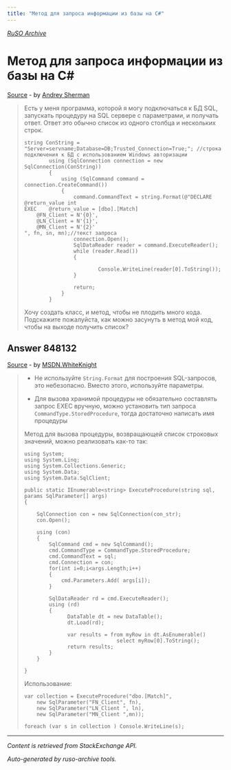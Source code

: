 ```yaml
---
title: "Метод для запроса информации из базы на C#"
---
```

<p><i><a href="https://github.com/MSDN-WhiteKnight/ruso-archive/">RuSO Archive</a></i></p>
<h1>Метод для запроса информации из базы на C#</h1>
<p><a href="https://ru.stackoverflow.com/questions/847284/%d0%9c%d0%b5%d1%82%d0%be%d0%b4-%d0%b4%d0%bb%d1%8f-%d0%b7%d0%b0%d0%bf%d1%80%d0%be%d1%81%d0%b0-%d0%b8%d0%bd%d1%84%d0%be%d1%80%d0%bc%d0%b0%d1%86%d0%b8%d0%b8-%d0%b8%d0%b7-%d0%b1%d0%b0%d0%b7%d1%8b-%d0%bd%d0%b0-c">Source</a> - by <a href="https://ru.stackoverflow.com/users/245329/andrey-sherman">Andrey Sherman</a></p>
<blockquote>
<p>Есть у меня программа, которой я могу подключаться к БД SQL, запускать процедуру на SQL сервере с параметрами, и получать ответ. Ответ это обычно список из одного столбца и нескольких строк.</p>

<pre><code>string ConString = "Server=servname;Database=DB;Trusted_Connection=True;"; //строка подключения к БД с использованием Windows авторизации
        using (SqlConnection connection = new SqlConnection(ConString))
        {
            using (SqlCommand command = connection.CreateCommand())
            {
                command.CommandText = string.Format(@"DECLARE   @return_value int
EXEC    @return_value = [dbo].[Match] 
    @FN_Client = N'{0}',
    @LN_Client = N'{1}',
    @MN_Сlient = N'{2}' 
", fn, sn, mn);//текст запроса
                connection.Open();
                SqlDataReader reader = command.ExecuteReader();
                while (reader.Read())
                {

                        Console.WriteLine(reader[0].ToString());
                }

                return;
            }
        }
</code></pre>

<p>Хочу создать класс, и метод, чтобы не плодить много кода. Подскажите пожалуйста, как можно засунуть в метод мой код, чтобы на выходе получить список?</p>

</blockquote>
<h2>Answer 848132</h2>
<p><a href="https://ru.stackoverflow.com/a/848132/">Source</a> - by <a href="https://ru.stackoverflow.com/users/240512/msdn-whiteknight">MSDN.WhiteKnight</a></p>
<blockquote>
<ul>
<li><p>Не используйте <code>String.Format</code> для построения SQL-запросов, это небезопасно. Вместо этого, используйте параметры.</p></li>
<li><p>Для вызова хранимой процедуры не обязательно составлять запрос EXEC вручную, можно установить тип запроса <code>CommandType.StoredProcedure</code>, тогда достаточно написать имя процедуры</p></li>
</ul>

<p>Метод для вызова процедуры, возвращающей список строковых значений, можно реализовать как-то так:</p>

<pre><code>using System;
using System.Linq;
using System.Collections.Generic;
using System.Data;
using System.Data.SqlClient;

public static IEnumerable&lt;string&gt; ExecuteProcedure(string sql, params SqlParameter[] args)
{

    SqlConnection con = new SqlConnection(con_str);
    con.Open();

    using (con)
    {
        SqlCommand cmd = new SqlCommand();
        cmd.CommandType = CommandType.StoredProcedure;
        cmd.CommandText = sql;                
        cmd.Connection = con;
        for(int i=0;i&lt;args.Length;i++)
        {
            cmd.Parameters.Add( args[i]);                    
        }

        SqlDataReader rd = cmd.ExecuteReader();
        using (rd)
        {
              DataTable dt = new DataTable();
              dt.Load(rd);

              var results = from myRow in dt.AsEnumerable()
                              select myRow[0].ToString();
              return results;
        }
    }

}
</code></pre>

<p>Использование:</p>

<pre><code>var collection = ExecuteProcedure("dbo.[Match]", 
    new SqlParameter("FN_Client", fn), 
    new SqlParameter("LN_Client ", ln),
    new SqlParameter("MN_Сlient ",mn));

foreach (var s in collection ) Console.WriteLine(s);
</code></pre>

</blockquote>
<hr/>
<p><i>Content is retrieved from StackExchange API. </i></p>
<p><i>Auto-generated by ruso-archive tools. </i></p>
